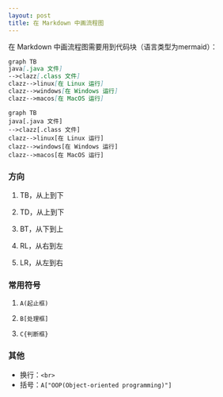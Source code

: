 ```yaml
---
layout: post
title: 在 Markdown 中画流程图
---
```


在 Markdown 中画流程图需要用到代码块（语言类型为mermaid）：

```markdown
graph TB
java[.java 文件]
-->clazz[.class 文件]
clazz-->linux[在 Linux 运行]
clazz-->windows[在 Windows 运行]
clazz-->macos[在 MacOS 运行]
```

```mermaid
graph TB
java[.java 文件]
-->clazz[.class 文件]
clazz-->linux[在 Linux 运行]
clazz-->windows[在 Windows 运行]
clazz-->macos[在 MacOS 运行]
```

### 方向

1. TB，从上到下

2. TD，从上到下

3. BT，从下到上

4. RL，从右到左

5. LR，从左到右

### 常用符号

1. `A(起止框)`

2. `B[处理框]`

3. `C{判断框}`

### 其他

- 换行：`<br>`  
- 括号：`A["OOP(Object-oriented programming)"]`
